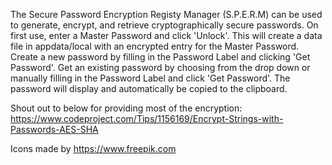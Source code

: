The Secure Password Encryption Registy Manager (S.P.E.R.M) can be used to generate, encrypt, and retrieve
cryptographically secure passwords. On first use, enter a Master Password and click 'Unlock'. This will
create a data file in appdata/local with an encrypted entry for the Master Password. Create a new password
by filling in the Password Label and clicking 'Get Password'. Get an existing password by choosing from the 
drop down or manually filling in the Password Label and click 'Get Password'. The password will display and
automatically be copied to the clipboard.

Shout out to below for providing most of the encryption:
https://www.codeproject.com/Tips/1156169/Encrypt-Strings-with-Passwords-AES-SHA

Icons made by https://www.freepik.com